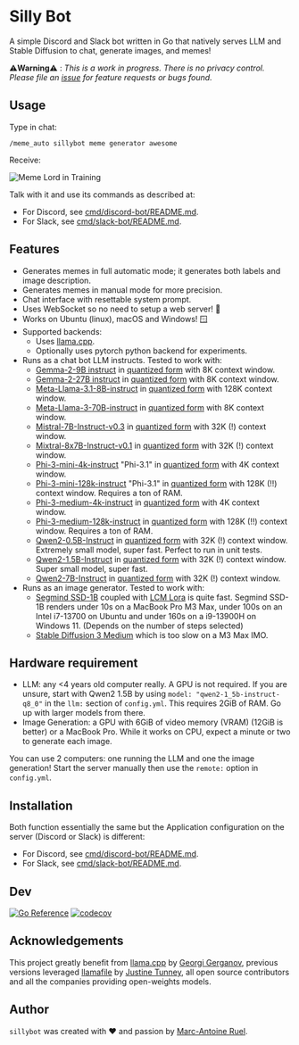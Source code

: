 # Silly Bot

A simple Discord and Slack bot written in Go that natively serves LLM and Stable
Diffusion to chat, generate images, and memes!

⚠️**Warning**⚠️ : *This is a work in progress. There is no privacy control. Please
file an [issue](https://github.com/maruel/sillybot/issues/new) for feature
requests or bugs found.*


## Usage

Type in chat:

`/meme_auto sillybot meme generator awesome`

Receive:

![Meme Lord in Training](https://raw.githubusercontent.com/wiki/maruel/sillybot/meme_lord.png)

Talk with it and use its commands as described at:

- For Discord, see [cmd/discord-bot/README.md](cmd/discord-bot#usage).
- For Slack, see [cmd/slack-bot/README.md](cmd/slack-bot#usage).


## Features

- Generates memes in full automatic mode; it generates both labels and image
  description.
- Generates memes in manual mode for more precision.
- Chat interface with resettable system prompt.
- Uses WebSocket so no need to setup a web server! 🎉
- Works on Ubuntu (linux), macOS and Windows! 🪟
- Supported backends:
    - Uses [llama.cpp](https://github.com/ggerganov/llama.cpp).
    - Optionally uses pytorch python backend for experiments.
- Runs as a chat bot LLM instructs. Tested to work with:
    - [Gemma-2-9B instruct](https://huggingface.co/google/gemma-2-9b-it) in
      [quantized form](https://huggingface.co/bartowski/gemma-2-9b-it-GGUF)
      with 8K context window.
    - [Gemma-2-27B instruct](https://huggingface.co/google/gemma-2-27b-it) in
      [quantized form](https://huggingface.co/bartowski/gemma-2-27b-it-GGUF)
      with 8K context window.
    - [Meta-Llama-3.1-8B-instruct](https://huggingface.co/meta-llama/Meta-Llama-3.1-8B-Instruct)
      in [quantized
      form](https://huggingface.co/lmstudio-community/Meta-Llama-3.1-8B-Instruct-GGUF)
      with 128K context window.
    - [Meta-Llama-3-70B-instruct](https://huggingface.co/meta-llama/Meta-Llama-3-70B-Instruct)
      in [quantized
      form](https://huggingface.co/bartowski/Meta-Llama-3-70B-Instruct-GGUF)
      with 8K context window.
    - [Mistral-7B-Instruct-v0.3](https://huggingface.co/mistralai/Mistral-7B-Instruct-v0.3)
      in [quantized
      form](https://huggingface.co/bartowski/Mistral-7B-Instruct-v0.3-GGUF)
      with 32K (!) context window.
    - [Mixtral-8x7B-Instruct-v0.1](https://huggingface.co/mistralai/Mixtral-8x7B-Instruct-v0.1)
      in [quantized
      form](https://huggingface.co/MaziyarPanahi/Mixtral-8x7B-Instruct-v0.1-GGUF)
      with 32K (!) context window.
    - [Phi-3-mini-4k-instruct](https://huggingface.co/microsoft/Phi-3-mini-4k-instruct) "Phi-3.1"
      in [quantized
      form](https://huggingface.co/bartowski/Phi-3.1-mini-4k-instruct-GGUF)
      with 4K context window.
    - [Phi-3-mini-128k-instruct](https://huggingface.co/microsoft/Phi-3-mini-128k-instruct) "Phi-3.1"
      in [quantized
      form](https://huggingface.co/bartowski/Phi-3.1-mini-4128-instruct-GGUF)
      with 128K (!!) context window. Requires a ton of RAM.
    - [Phi-3-medium-4k-instruct](https://huggingface.co/microsoft/Phi-3-medium-4k-instruct)
      in [quantized
      form](https://huggingface.co/bartowski/Phi-3-medium-4k-instruct-GGUF)
      with 4K context window.
    - [Phi-3-medium-128k-instruct](https://huggingface.co/microsoft/Phi-3-medium-128k-instruct)
      in [quantized
      form](https://huggingface.co/bartowski/Phi-3-medium-128k-instruct-GGUF)
      with 128K (!!) context window. Requires a ton of RAM.
    - [Qwen2-0.5B-Instruct](https://huggingface.co/Qwen/Qwen2-0.5B-Instruct) in
      [quantized form](https://huggingface.co/Qwen/Qwen2-0.5B-Instruct-GGUF)
      with 32K (!) context window. Extremely small model, super fast. Perfect to
      run in unit tests.
    - [Qwen2-1.5B-Instruct](https://huggingface.co/Qwen/Qwen2-1.5B-Instruct) in
      [quantized form](https://huggingface.co/Qwen/Qwen2-1.5B-Instruct-GGUF)
      with 32K (!) context window. Super small model, super fast.
    - [Qwen2-7B-Instruct](https://huggingface.co/Qwen/Qwen2-7B-Instruct) in
      [quantized form](https://huggingface.co/Qwen/Qwen2-7B-Instruct-GGUF)
      with 32K (!) context window.
- Runs as an image generator. Tested to work with:
    - [Segmind SSD-1B](https://huggingface.co/segmind/SSD-1B) coupled with [LCM
      Lora](https://huggingface.co/latent-consistency/lcm-lora-ssd-1b) is quite
      fast. Segmind SSD-1B renders under 10s on a MacBook Pro M3 Max, under
      100s on an Intel i7-13700 on Ubuntu and under 160s on a i9-13900H on Windows
      11. (Depends on the number of steps selected)
    - [Stable Diffusion 3
      Medium](https://huggingface.co/stabilityai/stable-diffusion-3-medium)
      which is too slow on a M3 Max IMO.


## Hardware requirement

- LLM: any <4 years old computer really. A GPU is not required. If you are
  unsure, start with Qwen2 1.5B by using `model: "qwen2-1_5b-instruct-q8_0"` in
  the `llm:` section of `config.yml`. This requires 2GiB of RAM. Go up with
  larger models from there.
- Image Generation: a GPU with 6GiB of video memory (VRAM) (12GiB is better) or
  a MacBook Pro. While it works on CPU, expect a minute or two to generate each
  image.

You can use 2 computers: one running the LLM and one the image generation! Start
the server manually then use the `remote:` option in `config.yml`.


## Installation

Both function essentially the same but the Application configuration on the
server (Discord or Slack) is different:

- For Discord, see
  [cmd/discord-bot/README.md](cmd/discord-bot#app-configuration).
- For Slack, see
  [cmd/slack-bot/README.md](cmd/slack-bot#app-configuration).


## Dev

[![Go Reference](https://pkg.go.dev/badge/github.com/maruel/sillybot/.svg)](https://pkg.go.dev/github.com/maruel/sillybot/)
[![codecov](https://codecov.io/gh/maruel/sillybot/graph/badge.svg?token=33RREVZMMP)](https://codecov.io/gh/maruel/sillybot)


## Acknowledgements

This project greatly benefit from
[llama.cpp](https://github.com/ggerganov/llama.cpp) by [Georgi
Gerganov](https://github.com/ggerganov), previous versions leveraged
[llamafile](https://github.com/Mozilla-Ocho/llamafile) by [Justine
Tunney](https://github.com/jart), all open source contributors and all the
companies providing open-weights models.


## Author

`sillybot` was created with ❤️️ and passion by [Marc-Antoine
Ruel](https://github.com/maruel).
